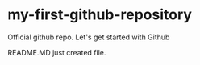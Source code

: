 # my-first-github-repository
Official github repo. Let's get started with Github

README.MD just created file.
